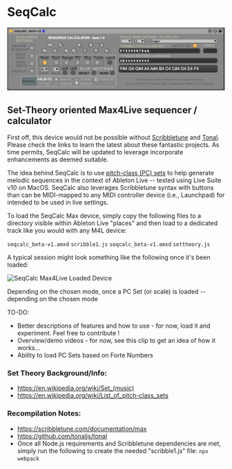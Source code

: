 # SeqCalc

![SeqCalc Max4Live Device](SeqCalc_beta-v1.png)

## Set-Theory oriented Max4Live sequencer / calculator

First off, this device would not be possible without [Scribbletune](https://scribbletune.com) and [Tonal](https://github.com/tonaljs). Please check the links to learn the latest about these fantastic projects. As time permits, SeqCalc will be updated to leverage incorporate enhancements as deemed suitable.

The idea behind SeqCalc is to use [pitch-class (PC) sets](https://en.wikipedia.org/wiki/Set_(music)) to help generate melodic sequences in the context of Ableton Live -- tested using Live Suite v10 on MacOS. SeqCalc also leverages Scribbletune syntax with buttons than can be MIDI-mapped to any MIDI controller device (i.e., Launchpad) for intended to be used in live settings.

To load the SeqCalc Max device, simply copy the following files to a directory visible within Ableton Live "places" and then load to a dedicated track like you would with any M4L device:

```seqcalc_beta-v1.amxd```
```scribble1.js```
```seqcalc_beta-v1.amxd```
```settheory.js```

A typical session might look something like the following once it's been loaded:

![SeqCalc Max4Live Loaded Device](SeqCalc_beta-v1-loaded.png)

Depending on the chosen mode, once a PC Set (or scale) is loaded -- depending on the chosen mode

TO-DO:
- Better descriptions of features and how to use - for now, load it and experiment. Feel free to contribute !
- Overview/demo videos - for now, see this clip to get an idea of how it works...
- Ability to load PC Sets based on Forte Numbers

### Set Theory Background/Info:
- https://en.wikipedia.org/wiki/Set_(music)
- https://en.wikipedia.org/wiki/List_of_pitch-class_sets


### Recompilation Notes:
- https://scribbletune.com/documentation/max
- https://github.com/tonaljs/tonal
- Once all Node.js requirements and Scribbletune dependencies are met, simply run the following to create the needed "scribble1.js" file:
```npx webpack```
